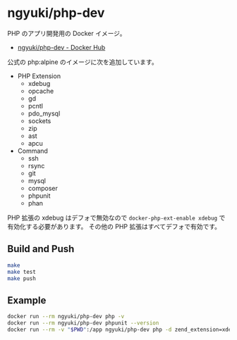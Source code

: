 # ngyuki/php-dev

PHP のアプリ開発用の Docker イメージ。

- [ngyuki/php-dev - Docker Hub](https://hub.docker.com/r/ngyuki/php-dev/ "ngyuki/php-dev - Docker Hub")

公式の php:alpine のイメージに次を追加しています。

- PHP Extension
    - xdebug
    - opcache
    - gd
    - pcntl
    - pdo_mysql
    - sockets
    - zip
    - ast
    - apcu
- Command
    - ssh
    - rsync
    - git
    - mysql
    - composer
    - phpunit
    - phan

PHP 拡張の xdebug はデフォで無効なので `docker-php-ext-enable xdebug` で有効化する必要があります。
その他の PHP 拡張はすべてデフォで有効です。

## Build and Push

```sh
make
make test
make push
```

## Example

```sh
docker run --rm ngyuki/php-dev php -v
docker run --rm ngyuki/php-dev phpunit --version
docker run --rm -v "$PWD":/app ngyuki/php-dev php -d zend_extension=xdebug.so -d opcache.enable_cli=1 /app/check.php
```
